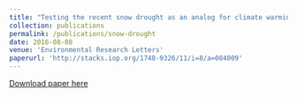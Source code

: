 ```yaml
---
title: "Testing the recent snow drought as an analog for climate warming sensitivity of Cascades snowpacks"
collection: publications
permalink: /publications/snow-drought
date: 2016-08-08
venue: 'Environmental Research Letters'
paperurl: 'http://stacks.iop.org/1748-9326/11/i=8/a=084009'
---
```


[Download paper here](http://mgcooper.github.io/files/Cooper_et_al_2016_snow_drought.pdf)

